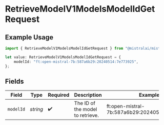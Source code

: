 # RetrieveModelV1ModelsModelIdGetRequest

## Example Usage

```typescript
import { RetrieveModelV1ModelsModelIdGetRequest } from "@mistralai/mistralai/models/operations";

let value: RetrieveModelV1ModelsModelIdGetRequest = {
    modelId: "ft:open-mistral-7b:587a6b29:20240514:7e773925",
};
```

## Fields

| Field                                         | Type                                          | Required                                      | Description                                   | Example                                       |
| --------------------------------------------- | --------------------------------------------- | --------------------------------------------- | --------------------------------------------- | --------------------------------------------- |
| `modelId`                                     | *string*                                      | :heavy_check_mark:                            | The ID of the model to retrieve.              | ft:open-mistral-7b:587a6b29:20240514:7e773925 |